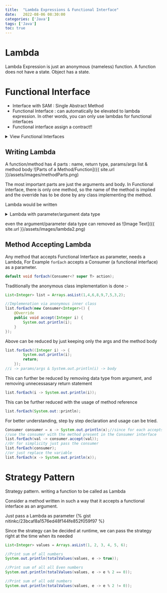 ```yaml
---
title:  "Lambda Expressions & Functional Interface"
date:   2022-08-06 08:30:00
categories: ['Java']
tags: ['Java']
toc: true
---
```

# Lambda 
Lambda Expression is just an anonymous (nameless) function. A function does not have a state. Object has a state.

# Functional Interface
* Interface with SAM : Single Abstract Method
* Functional Interface : can automatically be elevated to lambda expression. In other words, you can only use lambdas for functional interfaces
* Functional interface assign a contract!!

<details>
<summary> 
View Functional Interfaces
</summary>
{% gist nitinkc/1460522d8e96dc6bb2a7058ed190b9e2 %}
</details>

## Writing Lambda
A function/method has 4 parts : name, return type, params/args list & method body
![Parts of a Method/Function]({{ site.url }}/assets/images/methodParts.png)

The most important parts are just the arguments and body. In Functional interface, there is only one method, so the name
of the method is implied and the override has to be done by any class implementing the method.

Lambda would be written

<details>
<summary> 
Lambda with parameter/argument data type
</summary>

![Image Text]({{ site.url }}/assets/images/lambda1.png)
</details>

even the argument/parameter data type can removed as
![Image Text]({{ site.url }}/assets/images/lambda2.png)

## Method Accepting Lambda
Any method that accepts Functional Interface as parameter, needs a Lambda, For Example `forEach` accepts
a Consumer (a functional interface) as a parameter.
```java
default void forEach(Consumer<? super T> action);
```

Traditionally the anonymous class implementation is done :-
```java
List<Integer> list = Arrays.asList(1,4,6,8,9,7,5,3,2);

//Implemenation via anonymous inner class
list.forEach(new Consumer<Integer>() {
    @Override
    public void accept(Integer i) {
        System.out.println(i);
    }
});
```

Above can be reduced by just keeping only the args and the method body
```java
list.forEach((Integer i) -> {
        System.out.println(i);
        return;
    });
//i -> params/args & System.out.println(i) -> body
```

This can further be reduced by removing data type from argument, and removing unnecessasary return statement
```java
list.forEach(i -> System.out.println(i));
```

This can be further reduced with the usage of method reference
```java
list.forEach(System.out::println);
```

For better understanding, step by step declaration and usage can be tried.
```java
Consumer consumer = x -> System.out.println(x);//since for each accepts a consumer, declare it first
//use the consumer with the method present in the Consumer interface
list.forEach(val -> consumer.accept(val));
//Or for simplicity just pass the consumer
list.forEach(consumer);
//or just replace the variable
list.forEach(x -> System.out.println(x));
```

# Strategy Pattern

Strategy pattern. writing a function to be called as Lambda

Consider a method written in such a way that it accepts a functional interface as an argument.

Just pass a Lambda as parameter
{% gist nitinkc/23bcaf8a1576ed48f144fe852f059f97 %}

Since the strategy can be decided at runtime, we can pass the strategy right at the time when its needed
```java
List<Integer> values = Arrays.asList(1, 2, 3, 4, 5, 6);

//Print sum of all numbers
System.out.println(totalValues(values, e -> true));

//Print sum of all all Even numbers
System.out.println(totalValues(values, e -> e % 2 == 0));

//Print sum of all odd numbers
System.out.println(totalValues(values, e -> e % 2 != 0));
```



